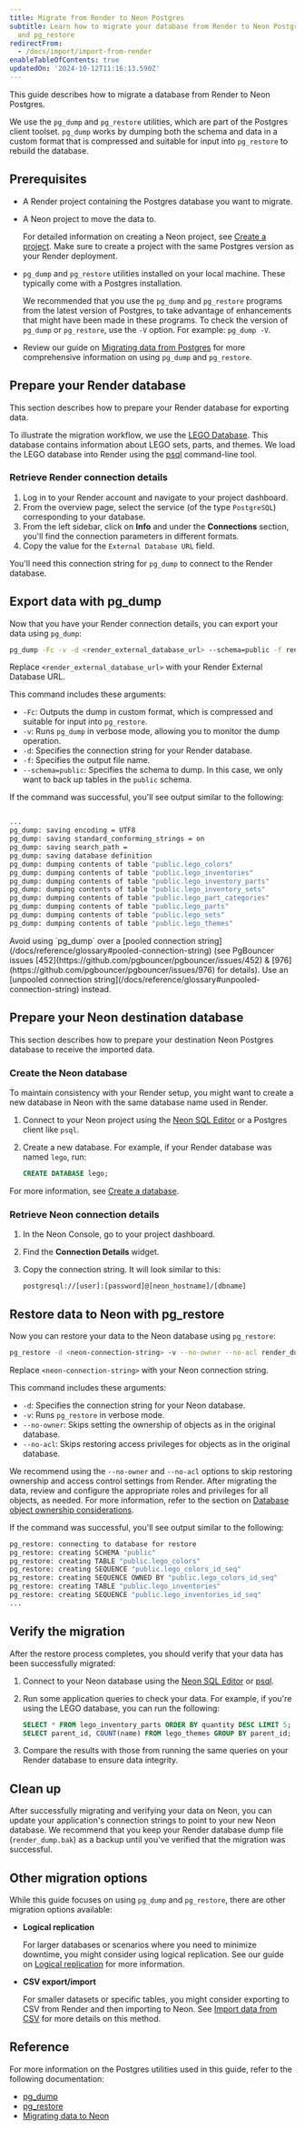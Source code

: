 ```yaml
---
title: Migrate from Render to Neon Postgres
subtitle: Learn how to migrate your database from Render to Neon Postgres using pg_dump
  and pg_restore
redirectFrom:
  - /docs/import/import-from-render
enableTableOfContents: true
updatedOn: '2024-10-12T11:16:13.590Z'
---
```


This guide describes how to migrate a database from Render to Neon Postgres.

We use the `pg_dump` and `pg_restore` utilities, which are part of the Postgres client toolset. `pg_dump` works by dumping both the schema and data in a custom format that is compressed and suitable for input into `pg_restore` to rebuild the database.

## Prerequisites

- A Render project containing the Postgres database you want to migrate.

- A Neon project to move the data to.

  For detailed information on creating a Neon project, see [Create a project](/docs/manage/projects#create-a-project). Make sure to create a project with the same Postgres version as your Render deployment.

- `pg_dump` and `pg_restore` utilities installed on your local machine. These typically come with a Postgres installation.

  We recommended that you use the `pg_dump` and `pg_restore` programs from the latest version of Postgres, to take advantage of enhancements that might have been made in these programs. To check the version of `pg_dump` or `pg_restore`, use the `-V` option. For example: `pg_dump -V`.

- Review our guide on [Migrating data from Postgres](/docs/import/migrate-from-postgres) for more comprehensive information on using `pg_dump` and `pg_restore`.

## Prepare your Render database

This section describes how to prepare your Render database for exporting data.

To illustrate the migration workflow, we use the [LEGO Database](https://neon.tech/docs/import/import-sample-data#lego-database). This database contains information about LEGO sets, parts, and themes. We load the LEGO database into Render using the [psql](/docs/connect/query-with-psql-editor) command-line tool.

### Retrieve Render connection details

1. Log in to your Render account and navigate to your project dashboard.
2. From the overview page, select the service (of the type `PostgreSQL`) corresponding to your database.
3. From the left sidebar, click on **Info** and under the **Connections** section, you'll find the connection parameters in different formats.
4. Copy the value for the `External Database URL` field.

You'll need this connection string for `pg_dump` to connect to the Render database.

## Export data with pg_dump

Now that you have your Render connection details, you can export your data using `pg_dump`:

```bash shouldWrap
pg_dump -Fc -v -d <render_external_database_url> --schema=public -f render_dump.bak
```

Replace `<render_external_database_url>` with your Render External Database URL.

This command includes these arguments:

- `-Fc`: Outputs the dump in custom format, which is compressed and suitable for input into `pg_restore`.
- `-v`: Runs `pg_dump` in verbose mode, allowing you to monitor the dump operation.
- `-d`: Specifies the connection string for your Render database.
- `-f`: Specifies the output file name.
- `--schema=public`: Specifies the schema to dump. In this case, we only want to back up tables in the `public` schema.

If the command was successful, you'll see output similar to the following:

```bash

...
pg_dump: saving encoding = UTF8
pg_dump: saving standard_conforming_strings = on
pg_dump: saving search_path =
pg_dump: saving database definition
pg_dump: dumping contents of table "public.lego_colors"
pg_dump: dumping contents of table "public.lego_inventories"
pg_dump: dumping contents of table "public.lego_inventory_parts"
pg_dump: dumping contents of table "public.lego_inventory_sets"
pg_dump: dumping contents of table "public.lego_part_categories"
pg_dump: dumping contents of table "public.lego_parts"
pg_dump: dumping contents of table "public.lego_sets"
pg_dump: dumping contents of table "public.lego_themes"
```

<Admonition type="important">
Avoid using `pg_dump` over a [pooled connection string](/docs/reference/glossary#pooled-connection-string) (see PgBouncer issues [452](https://github.com/pgbouncer/pgbouncer/issues/452) & [976](https://github.com/pgbouncer/pgbouncer/issues/976) for details). Use an [unpooled connection string](/docs/reference/glossary#unpooled-connection-string) instead.
</Admonition>

## Prepare your Neon destination database

This section describes how to prepare your destination Neon Postgres database to receive the imported data.

### Create the Neon database

To maintain consistency with your Render setup, you might want to create a new database in Neon with the same database name used in Render.

1. Connect to your Neon project using the [Neon SQL Editor](/docs/get-started-with-neon/query-with-neon-sql-editor) or a Postgres client like `psql`.

2. Create a new database. For example, if your Render database was named `lego`, run:

   ```sql
   CREATE DATABASE lego;
   ```

For more information, see [Create a database](/docs/manage/databases#create-a-database).

### Retrieve Neon connection details

1. In the Neon Console, go to your project dashboard.
2. Find the **Connection Details** widget.
3. Copy the connection string. It will look similar to this:

   ```
   postgresql://[user]:[password]@[neon_hostname]/[dbname]
   ```

## Restore data to Neon with pg_restore

Now you can restore your data to the Neon database using `pg_restore`:

```bash
pg_restore -d <neon-connection-string> -v --no-owner --no-acl render_dump.bak
```

Replace `<neon-connection-string>` with your Neon connection string.

This command includes these arguments:

- `-d`: Specifies the connection string for your Neon database.
- `-v`: Runs `pg_restore` in verbose mode.
- `--no-owner`: Skips setting the ownership of objects as in the original database.
- `--no-acl`: Skips restoring access privileges for objects as in the original database.

We recommend using the `--no-owner` and `--no-acl` options to skip restoring ownership and access control settings from Render. After migrating the data, review and configure the appropriate roles and privileges for all objects, as needed. For more information, refer to the section on [Database object ownership considerations](/docs/import/migrate-from-postgres#database-object-ownership-considerations).

If the command was successful, you'll see output similar to the following:

```bash
pg_restore: connecting to database for restore
pg_restore: creating SCHEMA "public"
pg_restore: creating TABLE "public.lego_colors"
pg_restore: creating SEQUENCE "public.lego_colors_id_seq"
pg_restore: creating SEQUENCE OWNED BY "public.lego_colors_id_seq"
pg_restore: creating TABLE "public.lego_inventories"
pg_restore: creating SEQUENCE "public.lego_inventories_id_seq"
...
```

## Verify the migration

After the restore process completes, you should verify that your data has been successfully migrated:

1. Connect to your Neon database using the [Neon SQL Editor](/docs/get-started-with-neon/query-with-neon-sql-editor) or [psql](/docs/connect/query-with-psql-editor).

2. Run some application queries to check your data. For example, if you're using the LEGO database, you can run the following:

   ```sql
   SELECT * FROM lego_inventory_parts ORDER BY quantity DESC LIMIT 5;
   SELECT parent_id, COUNT(name) FROM lego_themes GROUP BY parent_id;
   ```

3. Compare the results with those from running the same queries on your Render database to ensure data integrity.

## Clean up

After successfully migrating and verifying your data on Neon, you can update your application's connection strings to point to your new Neon database. We recommend that you keep your Render database dump file (`render_dump.bak`) as a backup until you've verified that the migration was successful.

## Other migration options

While this guide focuses on using `pg_dump` and `pg_restore`, there are other migration options available:

- **Logical replication**

  For larger databases or scenarios where you need to minimize downtime, you might consider using logical replication. See our guide on [Logical replication](/docs/guides/logical-replication-guide) for more information.

- **CSV export/import**

  For smaller datasets or specific tables, you might consider exporting to CSV from Render and then importing to Neon. See [Import data from CSV](/docs/import/import-from-csv) for more details on this method.

## Reference

For more information on the Postgres utilities used in this guide, refer to the following documentation:

- [pg_dump](https://www.postgresql.org/docs/current/app-pgdump.html)
- [pg_restore](https://www.postgresql.org/docs/current/app-pgrestore.html)
- [Migrating data to Neon](https://neon.tech/docs/import/migrate-from-postgres)

<NeedHelp/>
